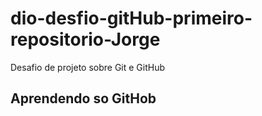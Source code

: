 # dio-desfio-gitHub-primeiro-repositorio-Jorge
Desafio de projeto sobre Git e GitHub 
## Aprendendo so GitHob
